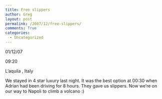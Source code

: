 ```yaml
---
title: Free slippers
author: Greg
layout: post
permalink: /2007/12/free-slippers/
comments: True
categories:
  - Uncategorized
---
```

01/12/07

09:20

L&#8217;aquila , Italy

We stayed in 4 star luxury last night. It was the best option at 00:30 when Adrian had been driving for 8 hours. They gave us slippers. Now we&#8217;re on our way to Napoli to climb a volcano :)